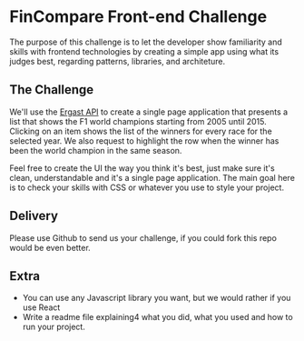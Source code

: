 # FinCompare Front-end Challenge

The purpose of this challenge is to let the developer show familiarity and skills with frontend technologies by creating a simple app using what its judges best, regarding patterns, libraries, and architeture.


## The Challenge

We'll use the [Ergast API](http://ergast.com/mrd/) to create a single page application that
presents a list that shows the F1 world champions starting from 2005 until
2015. Clicking on an item shows the list of the winners for every race for
the selected year. We also request to highlight the row when the winner
has been the world champion in the same season.

Feel free to create the UI the way you think it's best, just make sure it's clean, understandable and it's a single page application. The main goal here is to check your skills with CSS or whatever you use to style your project.

## Delivery

Please use Github to send us your challenge, if you could fork this repo would be even better.

## Extra

- You can use any Javascript library you want, but we would rather if you use React
- Write a readme file explaining4 what you did, what you used and how to run your project.

